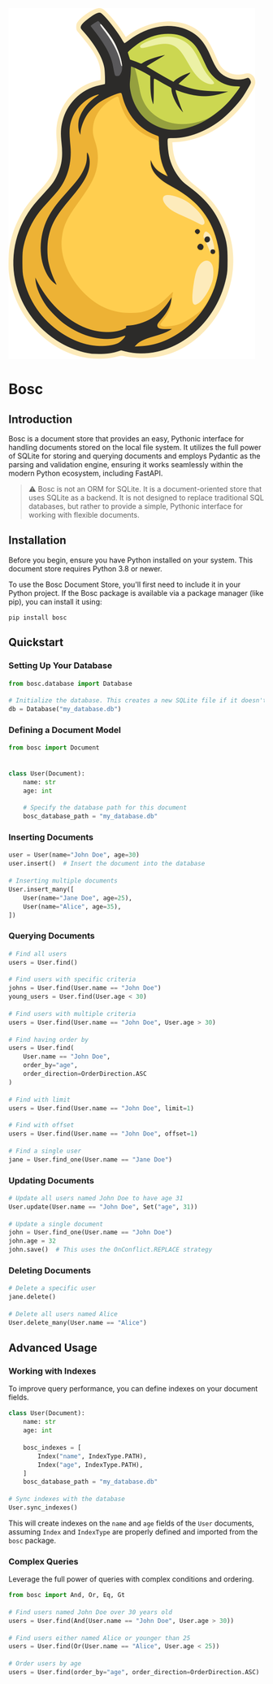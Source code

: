 ![Bosc](logo/big.svg)

# Bosc

## Introduction
Bosc is a document store that provides an easy, Pythonic interface for handling documents stored on the local file system. It utilizes the full power of SQLite for storing and querying documents and employs Pydantic as the parsing and validation engine, ensuring it works seamlessly within the modern Python ecosystem, including FastAPI.


> ⚠️ Bosc is not an ORM for SQLite. It is a document-oriented store that uses SQLite as a backend. It is not designed to replace traditional SQL databases, but rather to provide a simple, Pythonic interface for working with flexible documents.

## Installation
Before you begin, ensure you have Python installed on your system. This document store requires Python 3.8 or newer.

To use the Bosc Document Store, you'll first need to include it in your Python project. If the Bosc package is available via a package manager (like pip), you can install it using:

```
pip install bosc
```

## Quickstart

### Setting Up Your Database

```python
from bosc.database import Database

# Initialize the database. This creates a new SQLite file if it doesn't exist.
db = Database("my_database.db")
```

### Defining a Document Model

```python
from bosc import Document


class User(Document):
    name: str
    age: int

    # Specify the database path for this document
    bosc_database_path = "my_database.db"
```

### Inserting Documents
```python
user = User(name="John Doe", age=30)
user.insert()  # Insert the document into the database

# Inserting multiple documents
User.insert_many([
    User(name="Jane Doe", age=25),
    User(name="Alice", age=35),
])
```

### Querying Documents
```python
# Find all users
users = User.find()

# Find users with specific criteria
johns = User.find(User.name == "John Doe")
young_users = User.find(User.age < 30)

# Find users with multiple criteria
users = User.find(User.name == "John Doe", User.age > 30)

# Find having order by
users = User.find(
    User.name == "John Doe", 
    order_by="age", 
    order_direction=OrderDirection.ASC
)

# Find with limit
users = User.find(User.name == "John Doe", limit=1)

# Find with offset
users = User.find(User.name == "John Doe", offset=1)

# Find a single user
jane = User.find_one(User.name == "Jane Doe")
```

### Updating Documents
```python
# Update all users named John Doe to have age 31
User.update(User.name == "John Doe", Set("age", 31))

# Update a single document
john = User.find_one(User.name == "John Doe")
john.age = 32
john.save()  # This uses the OnConflict.REPLACE strategy
```

### Deleting Documents
```python
# Delete a specific user
jane.delete()

# Delete all users named Alice
User.delete_many(User.name == "Alice")
```

## Advanced Usage

### Working with Indexes
To improve query performance, you can define indexes on your document fields.

```python
class User(Document):
    name: str
    age: int

    bosc_indexes = [
        Index("name", IndexType.PATH),
        Index("age", IndexType.PATH),
    ]
    bosc_database_path = "my_database.db"

# Sync indexes with the database
User.sync_indexes()
```

This will create indexes on the `name` and `age` fields of the `User` documents, assuming `Index` and `IndexType` are properly defined and imported from the `bosc` package.

### Complex Queries
Leverage the full power of queries with complex conditions and ordering.

```python
from bosc import And, Or, Eq, Gt

# Find users named John Doe over 30 years old
users = User.find(And(User.name == "John Doe", User.age > 30))

# Find users either named Alice or younger than 25
users = User.find(Or(User.name == "Alice", User.age < 25))

# Order users by age
users = User.find(order_by="age", order_direction=OrderDirection.ASC)
```
